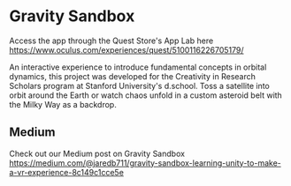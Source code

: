 # Gravity Sandbox
Access the app through the Quest Store's App Lab here https://www.oculus.com/experiences/quest/5100116226705179/

An interactive experience to introduce fundamental concepts in orbital dynamics, this project was developed for the Creativity in Research Scholars program at Stanford University's d.school. Toss a satellite into orbit around the Earth or watch chaos unfold in a custom asteroid belt with the Milky Way as a backdrop.

## Medium

Check out our Medium post on Gravity Sandbox https://medium.com/@jaredb711/gravity-sandbox-learning-unity-to-make-a-vr-experience-8c149c1cce5e
